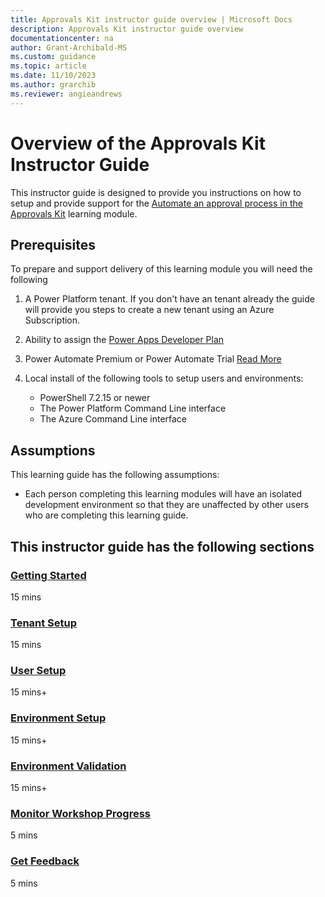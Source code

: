 ```yaml
---
title: Approvals Kit instructor guide overview | Microsoft Docs
description: Approvals Kit instructor guide overview
documentationcenter: na
author: Grant-Archibald-MS
ms.custom: guidance
ms.topic: article
ms.date: 11/10/2023
ms.author: grarchib
ms.reviewer: angieandrews
---
```


# Overview of the Approvals Kit Instructor Guide

This instructor guide is designed to provide you instructions on how to setup and provide support for the [Automate an approval process in the Approvals Kit](../learning-module/overview.md) learning module.

## Prerequisites

To prepare and support delivery of this learning module you will need the following

1. A Power Platform tenant. If you don't have an tenant already the guide will provide you steps to create a new tenant using an Azure Subscription.

2. Ability to assign the [Power Apps Developer Plan](https://powerapps.microsoft.com/developerplan/)

3. Power Automate Premium or Power Automate Trial [Read More](/pricing/)

4. Local install of the following tools to setup users and environments:

   - PowerShell 7.2.15 or newer
   - The Power Platform Command Line interface
   - The Azure Command Line interface

## Assumptions

This learning guide has the following assumptions:

- Each person completing this learning modules will have an isolated development environment so that they are unaffected by other users who are completing this learning guide.

## This instructor guide has the following sections

### [Getting Started](./getting-started.md)

15 mins

### [Tenant Setup](./tenant-setup.md)

15 mins

### [User Setup](./user-setup.md)

15 mins+

### [Environment Setup](./environment-setup.md)

15 mins+

### [Environment Validation](./environment-validation.md)

15 mins+

### [Monitor Workshop Progress](./monitor-progress.md)

5 mins

### [Get Feedback](./get-feedback.md)

5 mins